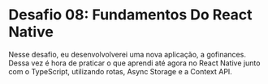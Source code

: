 # Desafio 08: Fundamentos Do React Native
Nesse desafio, eu desenvolvolverei uma nova aplicação, a gofinances. Dessa vez é hora de praticar o que aprendi até agora no React Native junto com o TypeScript, utilizando rotas, Async Storage e a Context API.
